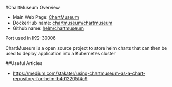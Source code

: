 #ChartMuseum Overview

* Main Web Page:		[ChartMuseum](https://chartmuseum.com/)
* DockerHub name:	[chartmuseum/chartmuseum](https://hub.docker.com/r/chartmuseum/chartmuseum)
* Github name:		[helm/chartmuseum](https://github.com/helm/chartmuseum)

Port used in IKS: 30006

ChartMuseum is a open source project to store helm charts that can then be used to deploy application into a Kubernetes cluster 


##Useful Articles
* https://medium.com/stakater/using-chartmuseum-as-a-chart-repository-for-helm-b4d12205f4c9